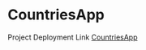 # CountriesApp

Project Deployment Link [CountriesApp](https://countriesappangularcalx.netlify.app/countries/by-capital)
